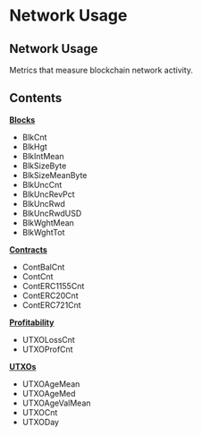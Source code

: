 # Network Usage

## Network Usage

Metrics that measure blockchain network activity.

## Contents

[**Blocks**](blocks.md)

* BlkCnt
* BlkHgt
* BlkIntMean
* BlkSizeByte
* BlkSizeMeanByte
* BlkUncCnt
* BlkUncRevPct
* BlkUncRwd
* BlkUncRwdUSD
* BlkWghtMean
* BlkWghtTot

[**Contracts**](utxos.md)

* ContBalCnt
* ContCnt
* ContERC1155Cnt
* ContERC20Cnt
* ContERC721Cnt

[**Profitability**](broken-reference)

* UTXOLossCnt
* UTXOProfCnt

[**UTXOs**](broken-reference)

* UTXOAgeMean
* UTXOAgeMed
* UTXOAgeValMean
* UTXOCnt
* UTXODay
